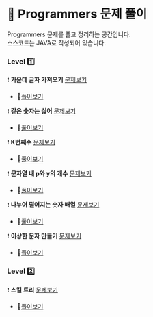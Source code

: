 # :notebook: __Programmers 문제 풀이__

Programmers 문제를 풀고 정리하는 공간입니다.  
소스코드는 JAVA로 작성되어 있습니다.

### __Level :one:__

:heavy_exclamation_mark: __가운데 글자 가져오기__ [문제보기](https://programmers.co.kr/learn/courses/30/lessons/12903?language=java)
* :link:[풀이보기](https://github.com/seungrokoh/TIL/blob/master/Algorithm/Programmers/contents/12903.md)

:heavy_exclamation_mark: __같은 숫자는 싫어__  [문제보기](https://programmers.co.kr/learn/courses/30/lessons/12906?language=java)
* :link:[풀이보기](https://github.com/seungrokoh/TIL/blob/master/Algorithm/Programmers/contents/12906.md)

:heavy_exclamation_mark: __K번째수__  [문제보기](https://programmers.co.kr/learn/courses/30/lessons/42748?language=java)
* :link:[풀이보기](https://github.com/seungrokoh/TIL/blob/master/Algorithm/Programmers/contents/42748.md)

:heavy_exclamation_mark: __문자열 내 p와 y의 개수__  [문제보기](https://programmers.co.kr/learn/courses/30/lessons/12916?language=java)
* :link:[풀이보기](https://github.com/seungrokoh/TIL/blob/master/Algorithm/Programmers/contents/12916.md)

:heavy_exclamation_mark: __나누어 떨어지는 숫자 배열__  [문제보기](https://programmers.co.kr/learn/courses/30/lessons/12910?language=java)
* :link:[풀이보기](https://github.com/seungrokoh/TIL/blob/master/Algorithm/Programmers/contents/12910.md)

:heavy_exclamation_mark: __이상한 문자 만들기__  [문제보기](https://programmers.co.kr/learn/courses/30/lessons/12930?language=java)
* :link:[풀이보기](https://github.com/seungrokoh/TIL/blob/master/Algorithm/Programmers/contents/12930.md)

### __Level :two:__

:heavy_exclamation_mark: __스킬 트리__  [문제보기](https://programmers.co.kr/learn/courses/30/lessons/49993?language=java)
* :link:[풀이보기](https://github.com/seungrokoh/TIL/blob/master/Algorithm/Programmers/contents/49993.md)
